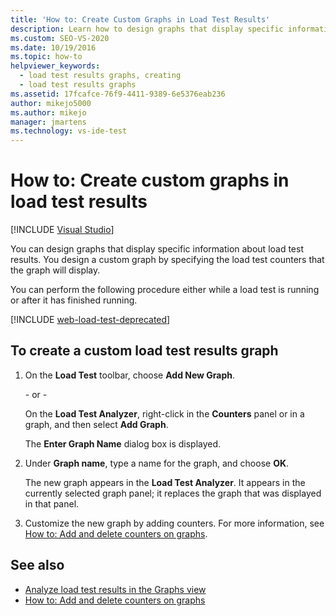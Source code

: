 ```yaml
---
title: 'How to: Create Custom Graphs in Load Test Results'
description: Learn how to design graphs that display specific information about load test results either while a load test is running or after it has finished running.
ms.custom: SEO-VS-2020
ms.date: 10/19/2016
ms.topic: how-to
helpviewer_keywords: 
  - load test results graphs, creating
  - load test results graphs
ms.assetid: 17fcafce-76f9-4411-9389-6e5376eab236
author: mikejo5000
ms.author: mikejo
manager: jmartens
ms.technology: vs-ide-test
---
```

# How to: Create custom graphs in load test results

 [!INCLUDE [Visual Studio](~/includes/applies-to-version/vs-windows-only.md)]

You can design graphs that display specific information about load test results. You design a custom graph by specifying the load test counters that the graph will display.

You can perform the following procedure either while a load test is running or after it has finished running.

[!INCLUDE [web-load-test-deprecated](includes/web-load-test-deprecated.md)]

## To create a custom load test results graph

1. On the **Load Test** toolbar, choose **Add New Graph**.

     \- or -

     On the **Load Test Analyzer**, right-click in the **Counters** panel or in a graph, and then select **Add Graph**.

     The **Enter Graph Name** dialog box is displayed.

2. Under **Graph name**, type a name for the graph, and choose **OK**.

     The new graph appears in the **Load Test Analyzer**. It appears in the currently selected graph panel; it replaces the graph that was displayed in that panel.

3. Customize the new graph by adding counters. For more information, see [How to: Add and delete counters on graphs](../test/how-to-add-and-delete-counters-on-graphs-in-load-test-results.md).

## See also

- [Analyze load test results in the Graphs view](../test/analyze-load-test-results-in-the-graphs-view.md)
- [How to: Add and delete counters on graphs](../test/how-to-add-and-delete-counters-on-graphs-in-load-test-results.md)
